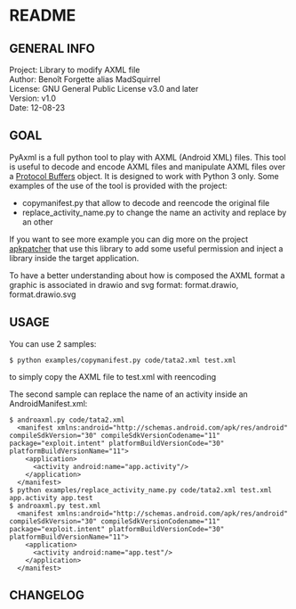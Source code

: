 # README


## GENERAL INFO


  Project: Library to modify AXML file  
  Author: Benoît Forgette alias MadSquirrel  
  License: GNU General Public License v3.0 and later  
  Version: v1.0  
  Date: 12-08-23  

## GOAL

  PyAxml is a full python tool to play with AXML (Android XML) files.
  This tool is useful to decode and encode AXML files and manipulate AXML files
  over a [Protocol Buffers](https://protobuf.dev/) object.
  It is designed to work with Python 3 only.
  Some examples of the use of the tool is provided with the project:
  - copymanifest.py that allow to decode and reencode the original file
  - replace_activity_name.py to change the name an activity and replace by an
  other
  
  If you want to see more example you can dig more on the project
  [apkpatcher](https://gitlab.com/MadSquirrels/mobile/apkpatcher) that use this
  library to add some useful permission and inject a library inside the target
  application.

  To have a better understanding about how is composed the AXML format a
  graphic is associated in drawio and svg format: format.drawio, format.drawio.svg

## USAGE

  You can use 2 samples:
  ```shell
  $ python examples/copymanifest.py code/tata2.xml test.xml
  ```
  to simply copy the AXML file to test.xml with reencoding
  
  The second sample can replace the name of an activity inside an
  AndroidManifest.xml:

  ```shell
  $ androaxml.py code/tata2.xml
    <manifest xmlns:android="http://schemas.android.com/apk/res/android" compileSdkVersion="30" compileSdkVersionCodename="11" package="exploit.intent" platformBuildVersionCode="30" platformBuildVersionName="11">
      <application>
        <activity android:name="app.activity"/>
      </application>
    </manifest>
  $ python examples/replace_activity_name.py code/tata2.xml test.xml app.activity app.test
  $ androaxml.py test.xml 
    <manifest xmlns:android="http://schemas.android.com/apk/res/android" compileSdkVersion="30" compileSdkVersionCodename="11" package="exploit.intent" platformBuildVersionCode="30" platformBuildVersionName="11">
      <application>
        <activity android:name="app.test"/>
      </application>
    </manifest>
  ```

## CHANGELOG


